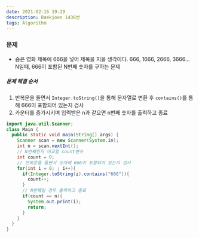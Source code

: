 ```yaml
---
date: 2021-02-16 19:29
description: Baekjoon 1436번
tags: Algorithm
---
```


### 문제
* 숌은 영화 제목에 666을 넣어 제목을 지을 생각이다. 666, 1666, 2666, 3666... N일때, 666이 포함된 N번째 숫자를 구하는 문제

##### 문제 해결 순서
1. 반복문을 돌면서 `Integer.toString()`을 통해 문자열로 변환 후 `contains()`를 통해 666이 포함되어 있는지 검사
2. 카운터를 증가시키며 입력받은 n과 같으면 n번째 숫자를 출력하고 종료
```java
import java.util.Scanner;
class Main {
  public static void main(String[] args) {
    Scanner scan = new Scanner(System.in);
    int n = scan.nextInt();
    // N번째인지 비교할 count변수
    int count = 0;
    // 반복문을 돌면서 숫자에 666이 포함되어 있는지 검사
    for(int i = 0; ; i++){
      if(Integer.toString(i).contains("666")){
        count++;
      }
      // N번째일 경우 출력하고 종료
      if(count == n){
        System.out.print(i);
        return;
      }
    }
  }
}
```
